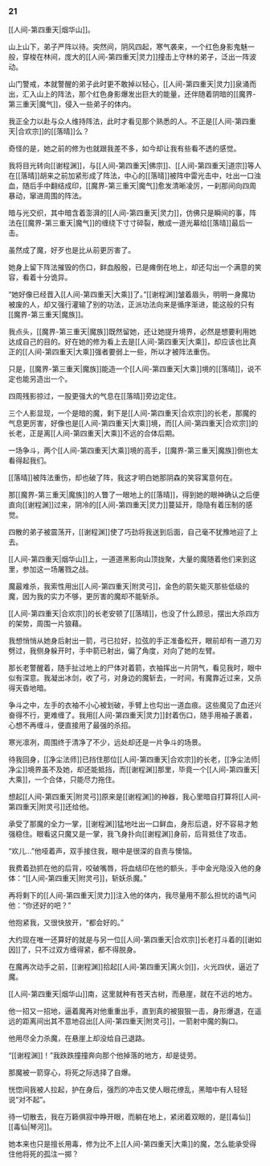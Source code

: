 ### 21

[[人间-第四重天|烟华山]]。

山上山下，弟子严阵以待。突然间，阴风四起，寒气袭来，一个红色身影鬼魅一般，穿梭在林间，庞大的[[人间-第四重天|灵力]]撞击上守林的弟子，泛出一阵波动。

山门警戒，本就警醒的弟子此时更不敢掉以轻心，[[人间-第四重天|灵力]]泉涌而出，汇入山上的阵法，那个红色身影爆发出巨大的能量，还伴随着阴暗的[[魔界-第三重天|魔气]]，侵入一些弟子的体内。

我正全力以赴与众人维持阵法，此时才看见那个熟悉的人。不正是[[人间-第四重天|合欢宗]]的[[落晴]]么？

奇怪的是，她之前的修为也就跟我差不多，如今却让我有些看不透的感觉。

我将目光转向[[谢程渊]]，与[[人间-第四重天|佛宗]]、[[人间-第四重天|道宗]]等人在[[落晴]]胡来之前加紧形成了阵法，中心的[[落晴]]被阵中雷光击中，吐出一口浊血，随后手中翻结成印，[[魔界-第三重天|魔气]]愈发清晰凌厉，一刹那间向四周暴动，窜进周围的阵法。

暗与光交织，其中暗含着澎湃的[[人间-第四重天|灵力]]，仿佛只是瞬间的事，阵法在[[魔界-第三重天|魔气]]的缠绕下寸寸碎裂，散成一道光幕给[[落晴]]最后一击。

虽然成了魔，好歹也是比从前更厉害了。

她身上留下阵法摧毁的伤口，鲜血殷殷，已是瘫倒在地上，却还勾出一个满意的笑容，看着十分诡异。

“她好像已经晋入[[人间-第四重天|大乘]]了。”[[谢程渊]]皱着眉头，明明一身魔功被废的人，却又强行灌输了别的功法，正派功法向来是循序渐进，能这般的只有[[魔界-第三重天|魔族]]。

我点头，[[魔界-第三重天|魔族]]既然留她，还让她提升境界，必然是想要利用她达成自己的目的。好在她的修为看上去是[[人间-第四重天|大乘]]，却应该也比真正的[[人间-第四重天|大乘]]强者要弱上一些，所以才被阵法重伤。

只是，[[魔界-第三重天|魔族]]能造一个[[人间-第四重天|大乘]]境的[[落晴]]，说不定也能另造出一个。

四周残影掠过，一股更强大的气息在[[落晴]]旁边定住。

三个人影显现，一个是暗的魔，剩下是[[人间-第四重天|合欢宗]]的长老，那魔的气息更厉害，好像也是[[人间-第四重天|大乘]]境，而[[人间-第四重天|合欢宗]]的长老，正是离[[人间-第四重天|大乘]]不远的合体后期。

一场争斗，两个[[人间-第四重天|大乘]]境的高手，[[魔界-第三重天|魔族]]倒也太看得起我们。

[[落晴]]被阵法重伤，却也破了阵，我这才明白她那阴森的笑容寓意何在。

那[[魔界-第三重天|魔族]]的人瞥了一眼地上的[[落晴]]，得到她的眼神确认之后便直向[[谢程渊]]过来，阴冷的[[人间-第四重天|灵力]]蔓延开，隐隐有着压制的感觉。

四散的弟子被震荡开，[[谢程渊]]使了巧劲将我送到后面，自己毫不犹豫地迎了上去。

[[人间-第四重天|烟华山]]上，一道道黑影向山顶拢聚，大量的魔随着他们来到这里，参加这一场屠戮之战。

魔最难杀，我索性用出[[人间-第四重天|附灵弓]]，金色的箭矢能灭那些低级的魔，因为我的实力不够，更厉害的魔却不能斩杀。

[[人间-第四重天|合欢宗]]的长老安顿了[[落晴]]，也没了什么顾忌，摆出大杀四方的架势，周围一片狼藉。

我想悄悄从她身后射出一箭，弓已拉好，拉弦的手正准备松开，眼前却有一道刀刃劈过，我侧身躲开时，手中箭已射出，偏了角度，对向了她的左臂。

那长老警醒着，随手扯过地上的尸体对着箭，衣袖挥出一片阴气，看见我时，眼中似有深意。我凝出冰剑，收了弓，对身边的魔斩去，一时间，有魔靠近过来，又杀得天昏地暗。

争斗之中，左手的衣袖不小心被划破，手臂上也勾出一道血痕。这些魔见了血还兴奋得不行，更难缠了。我用[[人间-第四重天|灵力]]封着伤口，随手用袖子裹着，心想不再缠斗，便直接用了最强的杀招。

寒光凛冽，周围终于清净了不少，远处却还是一片争斗的场景。

待我回身，[[净尘法师]]已挡住那位[[人间-第四重天|合欢宗]]的长老，[[净尘法师|净尘]]境界虽不及她，却还能抵挡，而[[谢程渊]]那里，毕竟一个[[人间-第四重天|大乘]]，一个合体，只能尽力拖住。

想起[[人间-第四重天|附灵弓]]原来是[[谢程渊]]的神器，我心里暗自打算将[[人间-第四重天|附灵弓]]还给他。

承受了那魔的全力一掌，[[谢程渊]]猛地吐出一口鲜血，身形后退，好不容易才勉强稳住。眼看这只魔又是一掌，我飞身扑向[[谢程渊]]身前，后背抵住了攻击。

“欢儿...”他哑着声，双手接住我，眼中是很深的自责与懊恼。

我费着劲抓在他的后背，咬破嘴唇，将血结印在他的额头，手中金光隐没入他的身体：“[[人间-第四重天|附灵弓]]，斩妖杀魔。”

再将剩下的[[人间-第四重天|灵力]]注入他的体内，我尽量用不那么担忧的语气问他：“你还好的吧？”

他抱紧我，又很快放开，“都会好的。”

大约现在唯一还算好的就是与另一位[[人间-第四重天|合欢宗]]长老打斗着的[[谢如因]]了，只不过双方缠得紧，都不得脱身。

在魔再次动手之前，[[谢程渊]]拾起[[人间-第四重天|离火剑]]，火光四伏，逼近了魔。

[[人间-第四重天|烟华山]]南，这里就种有苍天古树，而悬崖，就在不远的地方。

他一招又一招地，逼着魔再对他重重出手，直到真的被狠狠一击，身形爆退，在遥远的距离间出其不意地召出[[人间-第四重天|附灵弓]]，一箭射中魔的胸口。

他用尽全力杀魔，在悬崖上却没给自己退路。

“[[谢程渊]]！”我跌跌撞撞奔向那个他掉落的地方，却是徒劳。

那魔被一箭穿心，将死之际选择了自爆。

恍惚间我被人拉起，护在身后，强烈的冲击又使人眼花缭乱，黑暗中有人轻轻说“对不起”。

待一切散去，我在万籁俱寂中睁开眼，而躺在地上，紧闭着双眼的，是[[毒仙]][[毒仙|琴河]]。

她本来也只是擅长用毒，修为比不上[[人间-第四重天|大乘]]的魔，怎么能承受得住他将死的孤注一掷？